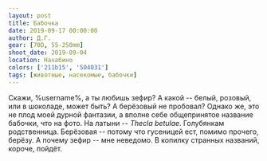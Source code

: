 ```yaml
---
layout: post
title: Бабочка
date: 2019-09-17 00:00:00
author: Д.Г.
gear: [70D, 55-250mm]
shoot_date: 2019-09-04
location: Нахабино
colors: ['211b15', '504031']
tags: [животные, насекомые, бабочки]
---
```

Скажи, %username%, а ты любишь зефир? А какой -- белый, розовый, или в шоколаде, может быть? А берёзовый не пробовал? Однако же, это не плод моей дурной фантазии, а вполне себе общепринятое название бабочки, что на фото. На латыни -- _Thecla betulae_. Голубянкам родственница. Берёзовая -- потому что гусеницей ест, помимо прочего, берёзу. А почему зефир -- мне неведомо. В копилку странных названий, короче, пойдёт. 
